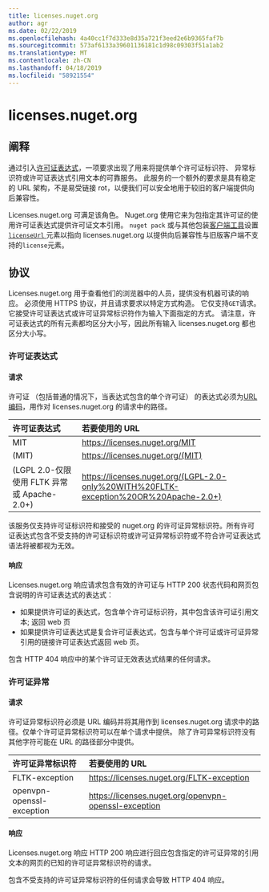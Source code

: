 ```yaml
---
title: licenses.nuget.org
author: agr
ms.date: 02/22/2019
ms.openlocfilehash: 4a40cc1f7d333e8d35a721f3eed2e6b9365faf7b
ms.sourcegitcommit: 573af6133a39601136181c1d98c09303f51a1ab2
ms.translationtype: MT
ms.contentlocale: zh-CN
ms.lasthandoff: 04/18/2019
ms.locfileid: "58921554"
---
```

# <a name="licensesnugetorg"></a>licenses.nuget.org

## <a name="rationale"></a>阐释

通过引入[许可证表达式](nuspec.md#license)，一项要求出现了用来将提供单个许可证标识符、 异常标识符或许可证表达式引用文本的可靠服务。
此服务的一个额外的要求是具有稳定的 URL 架构，不是易受链接 rot，以便我们可以安全地用于较旧的客户端提供向后兼容性。

Licenses.nuget.org 可满足该角色。 Nuget.org 使用它来为包指定其许可证的使用许可证表达式提供许可证文本引用。 `nuget pack` 或与其他包装[客户端工具](https://docs.microsoft.com/en-us/nuget/install-nuget-client-tools)设置[ `licenseUrl` ](nuspec.md#licenseurl)元素以指向 licenses.nuget.org 以提供向后兼容性与旧版客户端不支持的`license`元素。

## <a name="protocol"></a>协议

Licenses.nuget.org 用于查看他们的浏览器中的人员，提供没有机器可读的响应。
必须使用 HTTPS 协议，并且请求要求以特定方式构造。 它仅支持`GET`请求。
它接受许可证表达式或许可证异常标识符作为输入下面指定的方式。 请注意，许可证表达式的所有元素都均区分大小写，因此所有输入 licenses.nuget.org 都也区分大小写。

### <a name="license-expressions"></a>许可证表达式

#### <a name="request"></a>请求

许可证 （包括普通的情况下，当表达式包含的单个许可证） 的表达式必须为[URL 编码](https://tools.ietf.org/html/rfc3986#section-2.1)，用作对 licenses.nuget.org 的请求中的路径。

| 许可证表达式 | 若要使用的 URL |
|:---|:---|
| MIT                                                | <https://licenses.nuget.org/MIT> |
| (MIT)                                              | <https://licenses.nuget.org/(MIT)> |
| (LGPL 2.0-仅限使用 FLTK 异常或 Apache-2.0+) | <https://licenses.nuget.org/(LGPL-2.0-only%20WITH%20FLTK-exception%20OR%20Apache-2.0+)> |

该服务仅支持许可证标识符和接受的 nuget.org 的许可证异常标识符。所有许可证表达式包含不受支持的许可证标识符或许可证异常标识符或不符合许可证表达式语法将被都视为无效。

#### <a name="response"></a>响应

Licenses.nuget.org 响应请求包含有效的许可证与 HTTP 200 状态代码和网页包含说明的许可证表达式的表达式：

* 如果提供许可证的表达式，包含单个许可证标识符，其中包含该许可证引用文本; 返回 web 页
* 如果提供许可证表达式是复合许可证表达式，包含与单个许可证或许可证异常引用的链接许可证表达式返回 web 页。

包含 HTTP 404 响应中的某个许可证无效表达式结果的任何请求。

### <a name="license-exceptions"></a>许可证异常

#### <a name="request"></a>请求

许可证异常标识符必须是 URL 编码并将其用作到 licenses.nuget.org 请求中的路径。仅单个许可证异常标识符可以在单个请求中提供。 除了许可异常标识符没有其他字符可能在 URL 的路径部分中提供。

| 许可证异常标识符 | 若要使用的 URL |
|:---|:---|
|FLTK-exception            | <https://licenses.nuget.org/FLTK-exception> |
|openvpn-openssl-exception | <https://licenses.nuget.org/openvpn-openssl-exception> |

#### <a name="response"></a>响应

Licenses.nuget.org 响应 HTTP 200 响应进行回应包含指定的许可证异常的引用文本的网页的已知的许可证异常标识符的请求。

包含不受支持的许可证异常标识符的任何请求会导致 HTTP 404 响应。